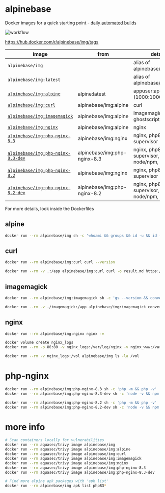 # alpinebase

Docker images for a quick starting point - [daily automated builds](https://github.com/rboonzaijer/alpinebase/blob/main/.github/workflows/auto-build-and-push.yml)

![workflow](https://github.com/rboonzaijer/alpinebase/actions/workflows/auto-build-and-push.yml/badge.svg)

https://hub.docker.com/r/alpinebase/img/tags

| image | from | details |
|-|-|-|
`alpinebase/img` | | alias of alpinebase/img:alpine |
`alpinebase/img:latest` | | alias of alpinebase/img:alpine |
[`alpinebase/img:alpine`](alpine/Dockerfile) | alpine:latest | appuser:appgroup (1000:1000) |
[`alpinebase/img:curl`](curl/Dockerfile) | alpinebase/img:alpine | curl |
[`alpinebase/img:imagemagick`](imagemagick/Dockerfile) | alpinebase/img:alpine | imagemagick, ghostscript |
[`alpinebase/img:nginx`](nginx/Dockerfile) | alpinebase/img:alpine | nginx |
[`alpinebase/img:php-nginx-8.3`](php-nginx/8.3/Dockerfile) | alpinebase/img:nginx | nginx, php8.3, supervisor |
[`alpinebase/img:php-nginx-8.3-dev`](php-nginx/8.3-dev/Dockerfile) | alpinebase/img:php-nginx-8.3 | nginx, php8.3, supervisor, node/npm, composer |
[`alpinebase/img:php-nginx-8.2`](php-nginx/8.2/Dockerfile) | alpinebase/img:nginx | nginx, php8.2, supervisor |
[`alpinebase/img:php-nginx-8.2-dev`](php-nginx/8.2-dev/Dockerfile) | alpinebase/img:php-nginx-8.2 | nginx, php8.2, supervisor, node/npm, composer |

For more details, look inside the Dockerfiles

## alpine

```bash
docker run --rm alpinebase/img sh -c 'whoami && groups && id -u && id -g && pwd && ls -la'
```

## curl

```bash
docker run --rm alpinebase/img:curl curl --version
```

```bash
docker run --rm -v .:/app alpinebase/img:curl curl -o result.md https://raw.githubusercontent.com/rboonzaijer/alpinebase/main/README.md
```

## imagemagick

```bash
docker run --rm alpinebase/img:imagemagick sh -c 'gs --version && convert -version'
```

```bash
docker run --rm -v ./imagemagick:/app alpinebase/img:imagemagick convert logo.png target-logo.webp
```

## nginx

```bash
docker run --rm alpinebase/img:nginx nginx -v
```

```bash
docker volume create nginx_logs
docker run --rm -p 80:80 -v nginx_logs:/var/log/nginx -v nginx_www:/var/www/html alpinebase/img:nginx

docker run --rm -v nginx_logs:/vol alpinebase/img ls -la /vol
```

# php-nginx

```bash
docker run --rm alpinebase/img:php-nginx-8.3 sh -c 'php -m && php -v'
docker run --rm alpinebase/img:php-nginx-8.3-dev sh -c 'node -v && npm -v && composer diagnose'

docker run --rm alpinebase/img:php-nginx-8.2 sh -c 'php -m && php -v'
docker run --rm alpinebase/img:php-nginx-8.2-dev sh -c 'node -v && npm -v && composer diagnose'
```

# more info

```bash
# Scan containers locally for vulnerabilities
docker run --rm aquasec/trivy image alpinebase/img
docker run --rm aquasec/trivy image alpinebase/img:alpine
docker run --rm aquasec/trivy image alpinebase/img:curl
docker run --rm aquasec/trivy image alpinebase/img:imagemagick
docker run --rm aquasec/trivy image alpinebase/img:nginx
docker run --rm aquasec/trivy image alpinebase/img:php-nginx-8.3
docker run --rm aquasec/trivy image alpinebase/img:php-nginx-8.3-dev

# Find more alpine apk packages with 'apk list'
docker run --rm alpinebase/img apk list php83*
```
